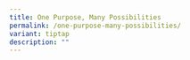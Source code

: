 ```yaml
---
title: One Purpose, Many Possibilities
permalink: /one-purpose-many-possibilities/
variant: tiptap
description: ""
---
```

